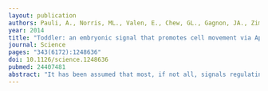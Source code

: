 ```yaml
---
layout: publication
authors: Pauli, A., Norris, ML., Valen, E., Chew, GL., Gagnon, JA., Zimmerman, S., Mitchell, A., Ma, J., Dubrulle, J., Reyon, D., Tsai, SQ., Joung, JK., Saghatelian, A., Schier, AF.
year: 2014
title: "Toddler: an embryonic signal that promotes cell movement via Apelin receptors"
journal: Science
pages: "343(6172):1248636"
doi: 10.1126/science.1248636
pubmed: 24407481
abstract: "It has been assumed that most, if not all, signals regulating early development have been identified. Contrary to this expectation, we identified 28 candidate signaling proteins expressed during zebrafish embryogenesis, including Toddler, a short, conserved, and secreted peptide. Both absence and overproduction of Toddler reduce the movement of mesendodermal cells during zebrafish gastrulation. Local and ubiquitous production of Toddler promote cell movement, suggesting that Toddler is neither an attractant nor a repellent but acts globally as a motogen. Toddler drives internalization of G protein-coupled APJ/Apelin receptors, and activation of APJ/Apelin signaling rescues toddler mutants. These results indicate that Toddler is an activator of APJ/Apelin receptor signaling, promotes gastrulation movements, and might be the first in a series of uncharacterized developmental signals."
---
```

